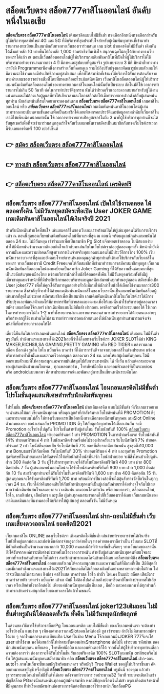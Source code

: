 # สล็อตเว็บตรง สล็อต777คาสิโนออนไลน์   อันดับหนึ่งในเอเชีย 

**สล็อตเว็บตรง สล็อต777คาสิโนออนไลน์** เติมเครดิตแบบไม่มีขั้นต่ำ  ทางเลือกอีกหนึ่งทางเลือกสำหรับผู้ใช้บริการยุคสมัยใหม่ 4G และ 5G ที่มีบริการที่สุดประทับใจสำหรับผู้เดิมพันทุกท่านที่เข้ามาทำรายการลงทะเบียนเป็นสมาชิกกับทางทางเว็บของเราร่วมสนุก เกม slot  ฝากเครดิตไม่มีขั้นต่ำ เดิมพันได้ตั้งแต่ หลัก 10 บาทขึ้นไปถึงหลัก 1,000 ร่วมร่าเริงบันเทิงใจ สนุกจนฉุดไม่อยู่ได้กับทางทางเว็บของเราได้แล้ว ณ ตอนนี้เว็บสล็อตออนไลน์ผู้ให้บริการเกมเดิมพันคาสิโนที่เปิดให้ผู้ใช้บริการได้ใช้บริการมาอย่างยาวนานมากกว่า 4 ปี มีภาพและรูปแบบที่ดูสมจริง รูปแบบระบบ 3 มิติ
มิหนำซ้ำทางทางเรายังมี Programmerมือหนึ่งการสร้างเว็บที่คอยดูเล  รวมไปถึงปรับปรุงและพัฒนารูปแบบตัวเกมให้มีความน่าใช้งานและมีประสิทธิภาพอยู่สม่ำเสมอ เพื่อที่ให้สมาชิกที่เข้ามาใช้บริการได้รับการต้อนรับจากทางค่ายเกมของเราอย่างเต็มที่โดยที่ขาดเหลืออะไรแม้แต่นิดเดียว เว็บคาสิโนสล็อตออนไลน์ผู้ให้บริการเกมพนันเดิมพันสล็อตออนไลน์ของทางค่ายเกมคาสิโนออนไลน์นั้นยังเป็นระบบ อัตโนมัติใช้เวลาการทำรายการไม่เกิน 50 วินาที ต่อในการทำประวัติธุกรรม นับได้ว่าIรวดเร็วและสะดวกสบายสำหรับผู้ใช้งานแน่นอนและไม่ต้องแจ้งผู้ดูแลที่ทำให้เสียเวลาและโอกาสอีกต่อไปเมื่อทำรายการฝากตังค์กับผู้เล่นพนันทุกท่าน
นักเล่นพนันที่สนใจอยากจะลองเล่นเกม **สล็อตเว็บตรง สล็อต777คาสิโนออนไลน์** เกมคาสิโนออนไลน์ หรือ ***สล็อตเว็บตรง สล็อต777คาสิโนออนไลน์*** เกมเดิมพันพนันคาสิโนออนไลน์ผู้เล่นสามารถลงทะเบียนตามขั้นตอนเพื่อเป็นสมาชิกได้เลยเพียงกรอกประวัติและข้อมูลตามลำดับที่เว็บคาสิโนเรามีให้เพียงนิดหน่อยเท่านั้น ใช้เวลาการทำรายการเปิดยูสเซอร์ไม่ถึง 3 นาทีผู้ใช้บริการทุกท่านก็จะได้รับยูสเซอร์เพื่อที่จะเข้ามาร่วมสนุกสุดเร้าใจกับเว็บเกมพนันเราสมัครเป็นสมาชิกกับทางเว็บไซต์เราเวลานี้รับเลยเครดิตฟรี 100 เปอร์เซ็นต์

## 👉 [สมัคร สล็อตเว็บตรง สล็อต777คาสิโนออนไลน์](https://archa888.com/)
## 👉 [ทางเข้า สล็อตเว็บตรง สล็อต777คาสิโนออนไลน์](https://archa888.com/)
## 👉 [สล็อตเว็บตรง สล็อต777คาสิโนออนไลน์ เครดิตฟรี](https://archa888.com/)

## สล็อตเว็บตรง สล็อต777คาสิโนออนไลน์ เปิดให้ใช้งานตลอด ได้ตลอดทั้งคืน ไม่มีวันหยุดสมัครเพื่อเปิด User JOKER GAME เกมเดิมพันคาสิโนออนไลน์ได้เงินจริงปี 2021

สำหรับนักพนันท่านใดที่สนใจ เล่นเกมคาสิโนของเว็บเกมเราพร้อมเปิดให้ผู้เล่นทุกคนได้รับการบริการแล้ว ณ ตอนนี้สุดยอดเว็บพนันเดิมพันออนไลน์ที่มาแรงที่สุด ณ ตอนนี้ พร้อมดูแลนักเล่นเกมพนันได้ตลอด 24 ชม. ไม่มีวันหยุด เข้าร่วมมาเพื่อเป็นสมาชิก  Pg Slot แจ๊กพอตเข้าตลอด โบนัสแตกง่าย ทำให้มีนักพนันจำนวนมากติดอกติดใจแล้วกับมาเล่นกับในเว็บไซต์เราต่ออยู่ตลอดทุกครั้ง มิหนำซ้ำยังมีความมั่นคงและความปลอดภัยสูงทางการเงินจ่ายจริงทุกยอดแน่นอนไม่มีประวัติการโกง 100% เว็บพนันเราควบวงจรที่สุดและยังตอบโจทย์การเล่นของคุณลูกค้าทุกท่านที่เข้ามาใช้บริการกับเว็บคาสิโนของเรา
ทางเว็บของเรามี Credit Freeแจกให้กับสมาชิกที่เข้ามาทำรายการสมัครสมาชิกทุกยูส เว็บเกมพนันเดิมพันสล็อตออนไลน์ลงทะเบียนเป็นสมาชิก Joker Gaming ที่ได้รับความชื่นชอบมากที่สุดเป็นระดับต้นๆของเมืองไทย พร้อมบริการนักล่าโบนัสได้ตลอดทั้งคืน ไม่มีวันหยุดพร้อมทั้งยังมีผู้เชี่ยวชาญและเจ้าหน้าที่ที่มีประสิทธิภาพคอยบริการและดูแลนักเล่นพนันทุกท่านอยู่ตลอด สมัครเพื่อเปิด User joker777 เพื่อให้คุณได้รับการดูแลอย่างทั่วถึงมีเกมให้นักล่าโบนัสได้เลือกใช้งานมากกว่า300 รายการเกม
สิ่งสำคัญที่จะทำให้ค่ายเกมเดิมพันพนันคาสิโนของเว็บเรานั้นเป็นเกมพนันเดิมพันสล็อตผู้เล่นมากที่สุดในประเทศ สมัครสมาชิกเพื่อเป็นสมาชิก  เกมเดิมพันพนันคาสิโนในเว็บไซต์เราได้มีการปรับปรุงและพัฒนาตัวเกมให้มีภาพกราฟิกที่สวยสดและงดงามเพื่อให้เกมนั้นน่าใช้บริการอยู่ตลอดเวลา สมัคร เกมสล็อตโจ๊กเกอร์ ฝากเดิมพันแบบไม่มีขั้นต่ำ ฝากถอน เครดิตรวดเร็วด้วยระบบออโต้ ใช้เวลาในการทำรายการไม่ถึง 1-2 นาทีทั้งรายการฝากและรายการถอนสามารถทำรายการได้ด้วยตนเองง่ายๆ หรือถ้าหากผู้ใช้งานท่านใดไม่สามารถทำรายการถอนด้วยตนเองได้นักพนันทุกท่านสามารถแจ้งเจ้าหน้าที่เพื่อทำรายการถอนให้ได้

เดี๋ยวนี้ยืนยันได้เลยว่าเกมพนันออนไลน์ **สล็อตเว็บตรง สล็อต777คาสิโนออนไลน์** เติมถอน ไม่มีขั้นต่ำทรู มันนี่ กำลังมาแรงแซงทางโค้ง2021เลยก็ว่าได้โดยทางเว็บไซต์เรา JOKER SLOTได้นำ  KING MAKER,RICH88,SA GAMING,PRETTY GAMING หรือ RED TIGER แหล่งรวมเกมสล็อต ป๊อกเด้ง รูเล็ต ไฮโล แบ็กแจ๊ค บาคาร่า ที่ได้การการันตีจากจากบ่อนคาสิโนต่างประเทศ พร้อมบริการอย่างทั่วถึงมั่นคงและรวดเร็วคอยดูแล ตลอดเวลา 24 ชม. มอบให้แก่ผู้เดิมพันทุกคน ได้มีออกแบบตัวเกมที่ให้ความสนุกและความมันส์สนุกไปกับการแทงพนัน ได้ ทั้งวัน แล้วแต่ความสะดวกของผู้เล่นพนันผ่านบนไอแพด , ทุกแพลตฟอร์ม , โทรศัพท์มือถือ และคอมพิวเตอร์ที่เป็นระบบios หรือ androidแบบพกพา ศึกษาประสบการณ์และพัฒนาสู่การเป็นเซียนพนันระบดับโลก

## สล็อตเว็บตรง สล็อต777คาสิโนออนไลน์ โอนถอนเครดิตไม่มีขั้นต่ำ โปรโมชั่นสุดแสนพิเศษสำหรับนักเดิมพันทุกคน

โปรโมชั่น **สล็อตเว็บตรง สล็อต777คาสิโนออนไลน์** ฝากเติมเครดิต แบบไม่มีขั้นต่ำ ที่เว็บเกมเราอยากจะนำเสนอให้แก่  เซียนพนันทุกคน หรือคุณลูกค้าที่กำลังค้นหาเว็บไซต์พนันที่มี  PROMOTION ดีๆ และการแจกแบบไม่กั๊ก ให้ทางเว็บของเราเป็นอีกหนึ่งทางเลือกของนักพนันทุกคน เกมSlot Online ตัวเกมของเรา ขอนำเสนอกับ PROMOTION ดีๆ ให้กับลูกค้าทุกท่านได้เลือกเล่นกัน จะมี Promotion อะไรบ้างไปดูกัน
โปรโมชั่นสำหรับผู้เล่นใหม่ รับโบนัสทันที 100% [สล็อตเว็บตรง สล็อต777คาสิโนออนไลน์](https://archa888.com/) ทำยอดเทิร์นแค่ 1 เท่า
 PROMOTION ในการฝากครั้งแรก รับโบนัสทันที 14% ทำยอดเทิร์นแค่ 4 เท่า
โบนัสเครดิตฝากครั้งต่อไปของฝากครั้งแรก รับโบนัสทันที 7% ทำยอดเทิร์นแค่ 2 เท่า
โบนัสคืนยอดเสีย รับโบนัสทันที 7% ยอดที่เสียจากนักเล่นพนัน สูงสุดถึง10,000 บาท
Bonusแชร์ให้กับเพื่อน รับโบนัสทันที 30% ทำยอดเทิร์นแค่ 4 เท่า
และสุดท้าย Promotion สุดพิเศษที่ในค่ายเกมเราได้คัดสรรไว้ให้เพื่อนักล่าโบนัสที่น่ารัก โบนัสฝากบ่อย จะมีสิ่งไหนบ้างไปดูกัน
ฝาก 300 ติดต่อกัน 3 วัน ผู้ใช้บริการทุกท่านจะได้รับโบนัสเครดิตฟรีทันที 400 บาท
ฝาก 800 ติดต่อกัน 7 วัน ผู้เล่นเกมพนันออนไลน์จะได้รับโบนัสเครดิตฟรีทันที 900 บาท
ฝาก 1,000 ติดต่อกัน 10 วัน สมาชิกทุกท่านจะได้รับโปรโมชั่นเครดิตฟรีทันที 1,600 บาท
ฝาก 400 ติดต่อกัน 15 วัน ผู้เล่นทุกคนจะได้รับเครดิตฟรีทันที 1,700 บาท
พร้อมมีการปั่นวงล้อที่จะได้ลุ้นรับรางวัลบิ๊กวินในทุกๆเวลา 24 ชม. เรียกได้ว่าคืนยอดเสียให้กับนักพนันทุกคนที่เป็นผู้เล่นกับค่ายเราได้อย่างจุใจกันไปเลย หากว่านักเดิมพันสนใจและอยากจะวางเดิมพัน เกมออนไลน์ทำเงิน หรือเกมบาคาร่า, สล็อตออนไลน์, ไฮโล, เกมยิงปลา, เสือมังกร และรูเล็ต ผู้เล่นทุกคนสามารถกดไปที่เว็บของเราได้เลย เว็บเกมพนันของเรามีแอดมินและทีมงานคอยให้บริการให้ผู้เล่นอยู่ ตลอดทั้งวัน ไม่มีวันหยุด

## สล็อตเว็บตรง สล็อต777คาสิโนออนไลน์ ฝาก-ถอนไม่มีขั้นต่ำ  เว็บเกมเสี่ยงดวงออนไลน์ ยอดฮิตปี2021

เว็บเกมคาสิโน ONLINE ของเว็บไซต์เรา เติมเครดิตไม่มีขั้นต่ำ เล่นง่ายทำรายการง่ายได้เงินจริง โบนัสใหญ่แตกบ่อยและเปอร์เซ็นต์การจ่ายสูงกว่าค่ายอื่นๆ ทางค่ายของเราถือว่าเป็น เว็บเกม SLOTที่มีนักเดิมพันเป็นจำนวนมากมากกว่า 10,000 คนและมีถ้าทีว่าจะเพิ่มขึ้นเรื่อยๆ ทางเว็บเกมของเรานั้นยังได้รับจากองค์กรระดับต่างประเทศในเรื่องของการพนัน สำหรับผู้เล่นเกมพนันทุกคนที่สนใจและอยากที่จะเข้าเล่นกับทางเว็บไซต์เรา สมาชิกสามารถแอดไลน์เข้ามาได้เลย
	มาลิ้มรสชาติถึง **สล็อตเว็บตรง สล็อต777คาสิโนออนไลน์** ออกแบบตัวเกมให้ความสนุกสนานและความมันส์ที่มีเกมที่เป็น 3มิติสุดล้ำ และมีเกมกำลังมาแรงแซงทางโค้ง2021ให้กับยอดฮิตได้เลือกลงเดิมพันอย่างหลากหลายนับไม่ถ้วน  ไม่ว่าจะเป็นเกมไพ่สามกอง  ยิงปลา คาสิโนสด บาคาร่าสด ไฮโล กำถั่ว ไพ่แคง ปั่นแปะ สล็อต เสือมังกร บาคาร่าสายฟ้า บาคาร่า แบ็คแจ๊ค เก้าเก ดัมมี่ ไม่ต้องไปเล่นไกลถึงบ่อนหรือคาสิโนต่างประเทศให้เสียเวลา หรือเสียค่านั่งรถอีกต่อไป เพียงแค่นักพนันทุกคนมีแท็บเลต , มือถือ และคอมพกพาได้ทุกท่านก็สามารถเข้ามาร่วมสนุกกัลเว็บของทางเราได้แล้วในขณะนี้

## สล็อตเว็บตรง สล็อต777คาสิโนออนไลน์ joker123เติมถอน ไม่มีขั้นต่ำทรูมันนี่ได้ตลอดทั้งวัน ทั้งคืน ไม่มีวันหยุดนักขัตฤกษ์

ในส่วนของวิธีการใช้บริการสล็อตPg โอนถอนเครดิต แบบไม่มีขั้นต่ำ ของเว็บเกมพนันเรา จะต้องทำอะไรบ้างนั้น แบบง่าย ๆ เพียงแค่ทางเราเกมSlotออนไลน์ต้องมี ยูส เข้าระบบ ถ้ายังไม่มีสามารถสมัครได้ง่าย ๆ จากโหมดการลงทะเบียนเปิด Userในช่อง Menu โจ๊กเกอเกมมิ่งJOKER 777จึงจะได้ user เข้าใช้งาน พอได้มาแล้วก็ให้ทำตามขั้นตอนผ่านSmartphone ต่อไปนี้
เข้าระบบ รหัสผ่าน  ของนักเล่นพนันทุกคน แท็บเลต , โทรศัพท์มือถือ และคอมพิวเตอร์ก็ได้
จากนั้นให้ผู้ใช้บริการทุกท่านเลือกความต้องการว่า ต้องการจะได้รับโปรโมชั่น รับเลยฟรีเครดิต 100% SLOTเกมพนัน onlineหรือไม่รับ
ให้ผู้เล่นเกมพนันทุกคนสมัครสมาชิก คลิก **สล็อตเว็บตรง สล็อต777คาสิโนออนไลน์** ฝาก-ถอน autoไว ภาพในเว็บจะขึ้นเลขบัญชีพร้อมธนาคาร หรือบัญชี True Wallet ของผู้ให้บริการขึ้นมา
คัดลอกหมายเลขบัญชี หรือบัญชี **สล็อตเว็บตรง สล็อต777คาสิโนออนไลน์** ทรูมันนี่ ของคุณ แล้วทำธุรกรรมระบบโอนฝากไม่มีขั้นต่ำได้เลย
หลังจากทำรายการ รอประมาณ32 วินาที ระบบจะเติมเงินเข้าบัญชีสล็อต PGของนักเล่นพนันทุกคนผู้สมัครสมาชิก
หากมีปัญหาเรื่องเงินไม่เข้า กรุณาติดต่อเจ้าหน้าที่ ที่มีคุณภาพ ที่ทำเรื่องสมัครผ่านช่องทางการติดต่อที่แนบเอาไว้ทางหน้าเว็บสล็อตPG


